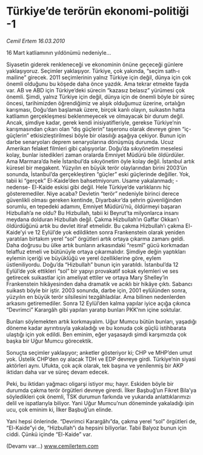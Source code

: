 # Türkiye’de terörün ekonomi-politiği -1

*Cemil Ertem 16.03.2010*

<div class="yazi"><p>16 Mart katliamının yıldönümü nedeniyle...</p>
<p>Siyasetin giderek renkleneceği ve ekonominin önüne geçeceği günlere yaklaşıyoruz. Seçimler yaklaşıyor. Türkiye, çok yakında, “seçim sath-ı mailine” girecek. 2011 seçimlerinin yalnız Türkiye için değil, dünya için çok önemli olduğunu bu köşede daha önce yazdık. Ama tekrar etmekte fayda var. AB ve ABD için Türkiye’deki sürecin “kazasız belasız” yürümesi çok önemli. Şimdi, yalnız Türkiye için değil, dünya için de önemli böyle bir süreç öncesi, tarihimizden öğrendiğimiz ve alışık olduğumuz üzerine, ortalığın karışması, Doğu’dan başlamak üzere, birçok kanlı olayın, suikastın hatta katliamın gerçekleşmesi beklenmeyecek ve olmayacak bir durum değil. Ancak, şimdiye kadar, gerek kendi inisiyatifleriyle, gerekse Türkiye’nin karışmasından çıkarı olan “dış güçlerin” taşeronu olarak devreye giren “iç-güçlerin” etkisizleştirilmesi böyle bir olasılığı aşağıya çekiyor. Bunun için darbe senaryoları deprem senaryolarına dönüşmüş durumda. Ucuz Amerikan felaket filmleri gibi çalışıyorlar. Doğu’da sıkıyönetim meselesi kolay, bunlar istedikleri zaman oralarda Emniyet Müdürü bile öldürdüler. Ama Marmara’da hele İstanbul’da sıkıyönetim öyle kolay değil. İstanbul artık küresel bir megakent. Yüzyılın en büyük terör olaylarından birini 2003’ün sonunda, İstanbul’da gerçekleştiren “güçler” eski güçlerinde değiller. Yok, tabii ki “gerçek” El-Kaide’den bahsetmiyorum. Usame yakalanmadı; -nedense- El-Kaide eskisi gibi değil. Hele Türkiye’de varlıklarını hiç gösteremediler. Niye acaba? Devletin “terör” nedeniyle birinci derece güvenlikli olması gereken kentinde, Diyarbakır’da şehrin güvenliğinden sorumlu, en tepedeki adamını, Emniyet Müdürü’nü, öldürmeyi başaran Hizbullah’a ne oldu? Bu Hizbullah, tabii ki Beyrut’ta milyonlarca insanı meydana dolduran Hizbullah değil. Çakma Hizbullah’ın Gaffar Okkan’ı öldürdüğünü artık bu devlet itiraf etmelidir. Bu çakma Hizbullah’ı çakma El-Kaide’yi ve 12 Eylül’de yok edildikten sonra Frankenstein olarak yeniden yaratılan birtakım yerel “sol” örgütleri artık ortaya çıkarma zamanı geldi. Daha doğrusu bu ülke artık bunların arkasındaki “resmî” gücü korkmadan telaffuz etmeli ve bütünüyle ortaya çıkarmalıdır. Şimdiye değin yaptıkları eylemin içeriği ve büyüklüğü ve yerel özelliklerine göre, eylem üstleniliyordu. Doğu’da “Hizbullah” bunun için yaratıldı. İstanbul’da 12 Eylül’de yok ettikleri “sol” bir yapıyı provakatif sokak eylemleri ve ses getirecek suikastlar için ameliyat ettiler ve ortaya Mary Shelley’in Frankenstein hikâyesinden daha dramatik ve acıklı bir hikâye çıktı. Sabancı suikastı böyle bir iştir. 2003 sonunda, darbe için, 2001 eylülünden sonra, yüzyılın en büyük terör silsilesini tezgâhladılar. Ama bilinen nedenlerden arkasını getiremediler. Sonra 12 Eylül’den kalma yapılar iyice açığa çıkınca “Devrimci” Karargâh gibi yapıları yaratıp bunları PKK’nın içine soktular.</p>
<p>Bunları söylemekten artık korkmayalım. Uğur Mumcu bütün bunları, yaşadığı döneme kadar ayrıntısıyla yakaladığı ve bu konuda çok güçlü istihbarata ulaştığı için yok edildi. Ben eminim, eğer yaşasaydı şimdi karşımızda çok başka bir Uğur Mumcu görecektik.</p>
<p>Sonuçta seçimler yaklaşıyor; anketler gösteriyor ki; CHP ve MHP’den umut yok. Üstelik CHP’den oy alacak TDH ve EDP devreye girdi. Türkiye’nin siyasi aktörleri aynı. Ufukta, çok açık olarak, tek başına ve yenilenmiş bir AKP iktidarı daha var ve süreç devam edecek.</p>
<p>Peki, bu iktidarı yağmacı oligarşi istiyor mu; hayır. Eskiden böyle bir durumda çakma terör örgütleri devreye girerdi. İlker Başbuğ’un Fikret Bila’ya söyledikleri çok önemli, TSK durumun farkında ve yukarıda anlattıklarımızı delil ve ispatlarıyla biliyor. Yani Uğur Mumcu’nun döneminde yakaladığı ipin ucu, çok eminim ki, İlker Başbuğ’un elinde.</p>
<p>Yani hepsi önlerinde. “Devrimci Karargâhı”da, çakma yerel “sol” örgütleri de, “El-Kaide”yi de, “Hizbullah”ı da hepsini biliyorlar. Tabii Balyoz bunun için ciddi. Çünkü içinde “El-Kaide” var.</p>
<p>(Devamı var...) <a href="http://www.cemilertem.com/">www.cemilertem.com</a></p>
</div>
